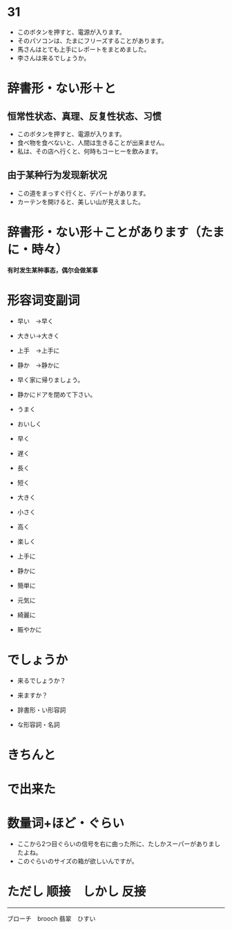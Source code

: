 # 31

- このボタンを押すと、電源が入ります。
- そのパソコンは、たまにフリーズすることがあります。
- 馬さんはとても上手にレポートをまとめました。
- 李さんは来るでしょうか。

# 辞書形・ない形＋と
## **恒常性状态、真理、反复性状态、习惯**
- このボタンを押すと、電源が入ります。
- 食べ物を食べないと、人間は生きることが出来ません。
- 私は、その店へ行くと、何時もコーヒーを飲みます。

## **由于某种行为发现新状况**
- この道をまっすぐ行くと、デパートがあります。
- カーテンを開けると、美しい山が見えました。

# 辞書形・ない形＋ことがあります（たまに・時々）
**有时发生某种事态，偶尔会做某事**

# 形容词变副词
- 早い　→早く
- 大きい→大きく
- 上手　→上手に
- 静か　→静かに


- 早く家に帰りましょう。
- 静かにドアを閉めて下さい。


- うまく
- おいしく
- 早く
- 遅く
- 長く
- 短く
- 大きく
- 小さく
- 高く
- 楽しく


- 上手に
- 静かに
- 簡単に
- 元気に
- 綺麗に
- 賑やかに



# でしょうか
- 来るでしょうか？
- 来ますか？


- 辞書形・い形容詞
- な形容詞・名詞

# きちんと

# で出来た

# 数量词+ほど・ぐらい
- ここから2つ目ぐらいの信号を右に曲った所に、たしかスーパーがありましたよね。
- このぐらいのサイズの箱が欲しいんですが。

# ただし 顺接　しかし 反接

---
ブローチ　brooch
翡翠　ひすい
